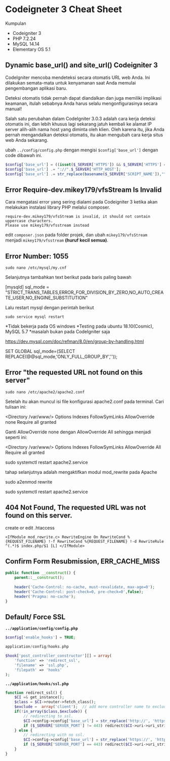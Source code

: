 # Codeigneter 3 Cheat Sheet

Kumpulan 

- Codeigniter 3
- PHP 7.2.24
- MySQL 14.14
- Elementary OS 5.1

## Dynamic base_url() and site_url() Codeigniter 3

CodeIgniter mencoba mendeteksi secara otomatis URL web Anda. Ini dilakukan semata-mata untuk kenyamanan saat Anda memulai pengembangan aplikasi baru.

Deteksi otomatis tidak pernah dapat diandalkan dan juga memiliki implikasi keamanan, itulah sebabnya Anda harus selalu mengonfigurasinya secara manual!

Salah satu perubahan dalam CodeIgniter 3.0.3 adalah cara kerja deteksi otomatis ini, dan lebih khusus lagi sekarang jatuh kembali ke alamat IP server alih-alih nama host yang diminta oleh klien. Oleh karena itu, jika Anda pernah mengandalkan deteksi otomatis, itu akan mengubah cara kerja situs web Anda sekarang.

ubah `../config/config.php` dengan mengisi `$config['base_url']` dengan code dibawah ini.

```php
$config['base_url'] = ((isset($_SERVER['HTTPS']) && $_SERVER['HTTPS'] == "on") ? "https" : "http");
$config['base_url'] .= "://".$_SERVER['HTTP_HOST'];
$config['base_url'] .= str_replace(basename($_SERVER['SCRIPT_NAME']),"",$_SERVER['SCRIPT_NAME']);
```

## Error Require-dev.mikey179/vfsStream Is Invalid

Cara mengatasi error yang sering dialami pada Codeigniter 3 ketika akan melakukan instalasi library PHP melalui composer.

```console
require-dev.mikey179/vfsStream is invalid, it should not contain uppercase characters. 
Please use mikey179/vfsstream instead
```
edit `composer.json` pada folder projek, dan ubah `mikey179/vfsStream` menjadi `mikey179/vfsstream` **(huruf kecil semua)**.

## Error Number: 1055

`sudo nano /etc/mysql/my.cnf`

Selanjutnya tambahkan text berikut pada baris paling bawah

[mysqld] 
sql_mode = "STRICT_TRANS_TABLES,ERROR_FOR_DIVISION_BY_ZERO,NO_AUTO_CREATE_USER,NO_ENGINE_SUBSTITUTION"

Lalu restart mysql dengan perintah berikut

`sudo service mysql restart`

*Tidak bekerja pada OS windows
*Testing pada ubuntu 18.10(Cosmic), MySQL 5.7
*masalah bukan pada CodeIgniter saja

https://dev.mysql.com/doc/refman/8.0/en/group-by-handling.html

SET GLOBAL sql_mode=(SELECT REPLACE(@@sql_mode,'ONLY_FULL_GROUP_BY',''));


## Error "the requested URL not found on this server"

`sudo nano /etc/apache2/apache2.conf`

Setelah itu akan muncul isi file konfigurasi apache2.conf pada terminal. Cari tulisan ini:

<Directory /var/www/>
   Options Indexes FollowSymLinks
   AllowOverride none
   Require all granted
</Directory>

Ganti AllowOverride none dengan AllowOverride All sehingga menjadi seperti ini:

<Directory /var/www/>
   Options Indexes FollowSymLinks
   AllowOverride All
   Require all granted
</Directory>

sudo systemctl restart apache2.service

tahap selanjutnya adalah mengaktifkan modul mod_rewrite pada Apache

sudo a2enmod rewrite

sudo systemctl restart apache2.service


## 404 Not Found, The requested URL was not found on this server.

create or edit .htaccess

`<IfModule mod_rewrite.c>
RewriteEngine On
RewriteCond %{REQUEST_FILENAME} !-f
RewriteCond %{REQUEST_FILENAME} !-d
RewriteRule ^(.*)$ index.php/$1 [L]
</IfModule>`

## Confirm Form Resubmission, ERR_CACHE_MISS

```php
public function __construct() {
	parent::__construct();
		
	header('Cache-Control: no-cache, must-revalidate, max-age=0');
	header('Cache-Control: post-check=0, pre-check=0',false);
	header('Pragma: no-cache');
}
```

## Default/ Force SSL 

**`../application/config/config.php`**

```php
$config['enable_hooks'] = TRUE;

application/config/hooks.php

$hook['post_controller_constructor'][] = array(
    'function' => 'redirect_ssl',
    'filename' => 'ssl.php',
    'filepath' => 'hooks'
);
```

**`../application/hooks/ssl.php`**

```php
function redirect_ssl() {
	$CI =& get_instance();
    $class = $CI->router->fetch_class();
    $exclude =  array('client');  // add more controller name to exclude ssl.
    if(!in_array($class,$exclude)) {
        // redirecting to ssl.
        $CI->config->config['base_url'] = str_replace('http://', 'https://', $CI->config->config['base_url']);
        if ($_SERVER['SERVER_PORT'] != 443) redirect($CI->uri->uri_string());
    } else {
        // redirecting with no ssl.
        $CI->config->config['base_url'] = str_replace('https://', 'http://', $CI->config->config['base_url']);
        if ($_SERVER['SERVER_PORT'] == 443) redirect($CI->uri->uri_string());
    }
}
```

